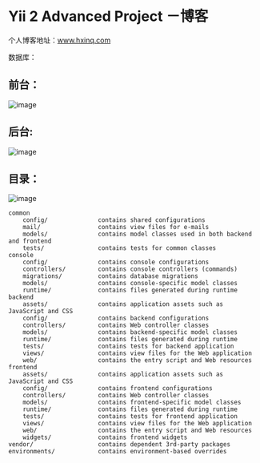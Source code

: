 Yii 2 Advanced Project －博客
===============================

个人博客地址：www.hxinq.com

数据库：
        
前台：
-------------------
![image](https://gitee.com/645561618/yii2-blog/master/web/images/1.png "博客")


后台:
-------------------
![image](https://gitee.com/645561618/yii2-blog/master/web/images/2.png "博客")

目录：
-------------------
![image](https://gitee.com/645561618/yii2-blog/master/web/images/3.png "博客")

```
common
    config/              contains shared configurations
    mail/                contains view files for e-mails
    models/              contains model classes used in both backend and frontend
    tests/               contains tests for common classes    
console
    config/              contains console configurations
    controllers/         contains console controllers (commands)
    migrations/          contains database migrations
    models/              contains console-specific model classes
    runtime/             contains files generated during runtime
backend
    assets/              contains application assets such as JavaScript and CSS
    config/              contains backend configurations
    controllers/         contains Web controller classes
    models/              contains backend-specific model classes
    runtime/             contains files generated during runtime
    tests/               contains tests for backend application    
    views/               contains view files for the Web application
    web/                 contains the entry script and Web resources
frontend
    assets/              contains application assets such as JavaScript and CSS
    config/              contains frontend configurations
    controllers/         contains Web controller classes
    models/              contains frontend-specific model classes
    runtime/             contains files generated during runtime
    tests/               contains tests for frontend application
    views/               contains view files for the Web application
    web/                 contains the entry script and Web resources
    widgets/             contains frontend widgets
vendor/                  contains dependent 3rd-party packages
environments/            contains environment-based overrides
```


